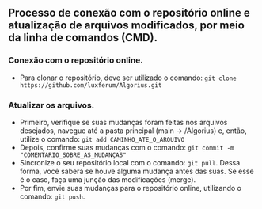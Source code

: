 ## Processo de conexão com o repositório online e atualização de arquivos modificados, por meio da linha de comandos (CMD).

### Conexão com o repositório online.

- Para clonar o repositório, deve ser utilizado o comando: ``` git clone https://github.com/luxferum/Algorius.git ```

### Atualizar os arquivos.

- Primeiro, verifique se suas mudanças foram feitas nos arquivos desejados, navegue até a pasta principal (main -> /Algorius) e, então, utilize o comando: ``` git add CAMINHO_ATE_O_ARQUIVO ```
- Depois, confirme suas mudanças com o comando: ```git commit -m "COMENTARIO_SOBRE_AS_MUDANÇAS"```
- Sincronize o seu repositório local com o comando: ```git pull```. Dessa forma, você saberá se houve alguma mudança antes das suas. Se esse é o caso, faça uma junção das modificações (merge). 
- Por fim, envie suas mudanças para o repositório online, utilizando o comando: ```git push```.
